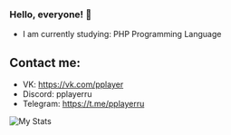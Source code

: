 ### Hello, everyone! 👋
+ I am currently studying: PHP Programming Language

## Contact me:

+ VK: https://vk.com/pplayer
+ Discord: pplayerru
+ Telegram: https://t.me/pplayerru

![My Stats](https://github-readme-stats.vercel.app/api?username=Lunarelly&show_icons=true&count_private=true&hide_title=true)
